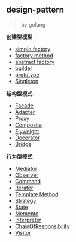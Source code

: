 ## design-pattern

> by golang

**创建型模型**：

- [simple factory](./01_simple_factory)
- [factory method](./02_factory_method)
- [abstract factory](./03_abstract_factory)
- [builder](./04_builder)
- [prototype](./05_prototype)
- [Singleton](./06_singleton)

**结构型模式**：

- [Facade](./07_facade)
- [Adapter](./08_adapter)
- [Proxy](./09_proxy)
- [Composite](./10_composite)
- [Flyweight](./11_flyweight)
- [Decorator](./12_decorator)
- [Bridge](./13_bridge)

**行为型模式**

- [Mediator](./14_mediator)
- [Observer](./15_Observer)
- [Command](./16_command)
- [Iterator](./17_iterator)
- [Template Method](./18_template_method)
- [Strategy](./19_strategy)
- [State](./20_state)
- [Memento](./21_memento)
- [Interpreter](./22_Interpreter)
- [ChainOfResponsibility](./23_chain_of_responsibility)
- [Visitor](./24_visitor)